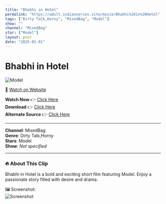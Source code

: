 ```yaml
---
title: "Bhabhi in Hotel"
permalink: "https://adult.indianseries.site/movie/Bhabhi%20in%20Hotel"
tags: ["Dirty Talk,Horny", "MixedBag", "Model"]
show: ""
channel: "MixedBag"
star: ["Model"]
layout: post
date: "2025-01-01"
---
```


# Bhabhi in Hotel

![Model](https://shorts.desisins.com/wp-content/uploads/2024/01/Bhabhi-in-Hotel-DesiSins.com_.jpg)

🔗 [Watch on Website](https://adult.indianseries.site/movie/Bhabhi%20in%20Hotel)

**Watch Now** 👉 [Click Here](https://adult.indianseries.site/movie/Bhabhi%20in%20Hotel)  
**Download** 👉 [Click Here](https://adult.indianseries.site/movie/Bhabhi%20in%20Hotel)  
**Alternate Source** 👉 [Click Here](https://adult.indianseries.site/movie/Bhabhi%20in%20Hotel)

---

**Channel**: MixedBag  
**Genre**: Dirty Talk,Horny  
**Stars**: Model  
**Show**: *Not specified*

---

### 🔥 About This Clip

Bhabhi in Hotel is a bold and exciting short film featuring Model. Enjoy a passionate story filled with desire and drama.
 
🖼️ Screenshot:  
![Screenshot](https://shorts.desisins.com/wp-content/uploads/2024/01/Bhabhi-in-Hotel-DesiSins.com_.jpg)
